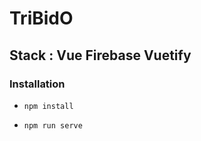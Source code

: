 # TriBidO

## Stack : Vue Firebase Vuetify


### Installation

- ``npm install``

- ``npm run serve``
